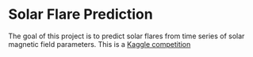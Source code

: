 # Solar Flare Prediction

The goal of this project is to predict solar flares from time series of solar magnetic field parameters. 
This is a [Kaggle competition](http://dmlab.cs.gsu.edu/bigdata19/flare-comp/index.html)


